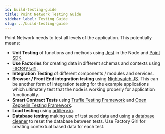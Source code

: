 ```yaml
---
id: build-testing-guide
title: Point Network Testing Guide
sidebar_label: Testing Guide
slug: ../build-testing-guide
---
```


Point Network needs to test all levels of the application. This potentially means:

* **Unit Testing** of functions and methods using [Jest](https://jestjs.io/) in the Node and [Point SDK](https://github.com/pointnetwork/pointsdk).
* **Use Factories** for creating data in different schemas and contexts using [Factory Girl](https://github.com/simonexmachina/factory-girl).
* **Integration Testing** of different components / modules and services.
* **Browser / Front End integration testing** using [Nightwatch JS](https://nightwatchjs.org/). This can be another form of integration testing for the example applications which ultimately test that the node is working properly for application functionality.
* **Smart Contract Tests** using [Truffle Testing Framework](https://www.trufflesuite.com/docs/truffle/testing/testing-your-contracts) and [Open Zeppelin Testing Framework](https://docs.openzeppelin.com/learn/writing-automated-tests).
* **Load testing** using [artillery.io](https://artillery.io).
* **Database testing** making use of test seed data and using a [database cleaner](https://www.npmjs.com/package/database-cleaner) to reset the database between tests. Use Factory Girl for creating contextual based data for each test.